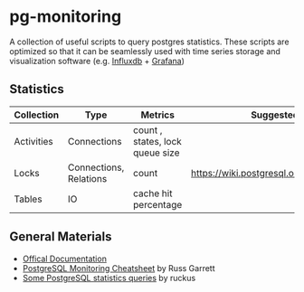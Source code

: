 # pg-monitoring
A collection of useful scripts to query postgres statistics.
These scripts are optimized so that it can be seamlessly used with time series storage and visualization software
(e.g. [Influxdb](https://influxdata.com/) + [Grafana](http://grafana.org/))

## Statistics

| Collection | Type | Metrics | Suggested Reading |
| ---- | ---- | ---- | --- |
| Activities | Connections | count , states, lock queue size | |
| Locks | Connections, Relations | count | https://wiki.postgresql.org/wiki/Lock_Monitoring |
| Tables | IO | cache hit percentage ||


## General Materials

- [Offical Documentation](http://www.postgresql.org/docs/current/static/monitoring-stats.html)
- [PostgreSQL Monitoring Cheatsheet](https://russ.garrett.co.uk/2015/10/02/postgres-monitoring-cheatsheet/) by Russ Garrett
- [Some PostgreSQL statistics queries](https://gist.github.com/ruckus/5718112) by ruckus
